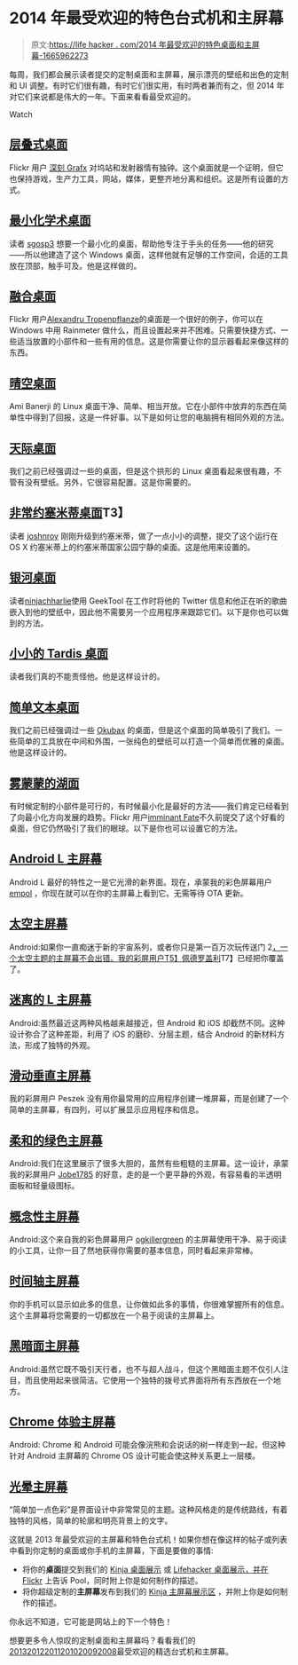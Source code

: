 # 2014 年最受欢迎的特色台式机和主屏幕

> 原文:[https://life hacker . com/2014 年最受欢迎的特色桌面和主屏幕-1665962273](https://lifehacker.com/most-popular-featured-desktops-and-home-screens-of-2014-1665962273)

每周，我们都会展示读者提交的定制桌面和主屏幕，展示漂亮的壁纸和出色的定制和 UI 调整。有时它们很有趣，有时它们很实用，有时两者兼而有之，但 2014 年对它们来说都是伟大的一年。下面来看看最受欢迎的。

Watch

## [层叠式桌面](http://lifehacker.com/the-cascading-desktop-1599156834)

Flickr 用户 [深刻 Grafx](https://www.flickr.com/photos/profoundgrafx/) 对坞站和发射器情有独钟。这个桌面就是一个证明，但它也保持游戏，生产力工具，网站，媒体，更整齐地分离和组织。这是所有设置的方式。

## [最小化学术桌面](http://lifehacker.com/the-minimal-academic-desktop-1596166600)

读者 [sgosp3](http://sgosp3.kinja.com/) 想要一个最小化的桌面，帮助他专注于手头的任务——他的研究——所以他建造了这个 Windows 桌面，这样他就有足够的工作空间，合适的工具放在顶部，触手可及。他是这样做的。

## [融合桌面](http://lifehacker.com/the-fusion-desktop-1586120797)

Flickr 用户[Alexandru Tropenpflanze](https://www.flickr.com/photos/mcwolke/)的桌面是一个很好的例子，你可以在 Windows 中用 Rainmeter 做什么，而且设置起来并不困难。只需要快捷方式、一些适当放置的小部件和一些有用的信息。这是你需要让你的显示器看起来像这样的东西。

## [晴空桌面](http://lifehacker.com/the-clear-skies-desktop-1613651245)

Ami Banerji 的 Linux 桌面干净、简单、相当开放。它在小部件中放弃的东西在简单性中得到了回报，这是一件好事。以下是如何让您的电脑拥有相同外观的方法。

## [天际桌面](http://lifehacker.com/the-skyline-desktop-1573155728)

我们之前已经强调过一些的桌面，但是这个拱形的 Linux 桌面看起来很有趣，不管有没有壁纸。另外，它很容易配置。这是你需要的。

## [非常约塞米蒂桌面](http://lifehacker.com/the-very-yosemite-desktop-1651466749)T3】

读者 [joshnroy](https://www.flickr.com/photos/124027196@N04/) 刚刚升级到约塞米蒂，做了一点小小的调整，提交了这个运行在 OS X 约塞米蒂上的约塞米蒂国家公园宁静的桌面。这是他用来设置的。

## [银河桌面](http://lifehacker.com/the-galactic-desktop-1579547444)

读者[ninjachharlie](http://ninjacharlie.kinja.com/)使用 GeekTool 在工作时将他的 Twitter 信息和他正在听的歌曲嵌入到他的壁纸中，因此他不需要另一个应用程序来跟踪它们。以下是你也可以做到的方法。

## [小小的 Tardis 桌面](http://lifehacker.com/the-whovian-desktop-1570032649)

读者我们真的不能责怪他。他是这样设计的。

## [简单文本桌面](http://lifehacker.com/the-simple-text-desktop-1632192864)

我们之前已经强调过一些 [Okubax](https://www.flickr.com/photos/okubax/) 的桌面，但是这个桌面的简单吸引了我们。一些简单的工具放在中间和外围，一张纯色的壁纸可以打造一个简单而优雅的桌面。他是这样设计的。

## [雾蒙蒙的湖面](http://lifehacker.com/the-foggy-lake-desktop-1648461034)

有时候定制的小部件是可行的，有时候最小化是最好的方法——我们肯定已经看到了向最小化方向发展的趋势。Flickr 用户[imminant Fate](https://www.flickr.com/photos/116237792@N02/)不久前提交了这个好看的桌面，但它仍然吸引了我们的眼球。以下是你也可以设置它的方法。

## [Android L 主屏幕](http://lifehacker.com/the-android-l-home-screen-1602078496)

Android L 最好的特性之一是它光滑的新界面。现在，承蒙我的彩色屏幕用户 [empol](http://mycolorscreen.com/empol/) ，你现在就可以在你的主屏幕上看到它。无需等待 OTA 更新。

## [太空主屏幕](http://lifehacker.com/the-space-home-screen-1572673236)

Android:如果你一直痴迷于新的宇宙系列，或者你只是第一百万次玩传送门 2[，一个太空主题的主屏幕不会出错。我的彩屏用户T5】佩德罗盖利](https://www.youtube.com/watch?v=4Th_3IM1XJw)T7】已经把你覆盖了。

## [迷离的 L 主屏幕](http://lifehacker.com/the-blurred-l-home-screen-1636572303)

Android:虽然最近这两种风格越来越接近，但 Android 和 iOS 却截然不同。这种设计弥合了这种差距，利用了 iOS 的磨砂、分层主题，结合 Android 的新材料方法，形成了独特的外观。

## [滑动垂直主屏幕](http://lifehacker.com/the-sliding-vertical-home-screen-1582266205)

我的彩屏用户 Peszek 没有用你最常用的应用程序创建一堆屏幕，而是创建了一个简单的主屏幕，有四列，可以扩展显示应用程序和信息。

## [柔和的绿色主屏幕](http://lifehacker.com/the-soft-green-home-screen-1588896147)

Android:我们在这里展示了很多大胆的，虽然有些粗糙的主屏幕。这一设计，承蒙我的彩屏用户 [Jobe1785](http://mycolorscreen.com/jobe1785/) 的好意，走的是一个更平静的外观，有容易看的半透明面板和轻量级图标。

## [概念性主屏幕](http://lifehacker.com/the-conceptual-home-screen-1576004069)

Android:这个来自我的彩色屏幕用户 [ogkillergreen](http://mycolorscreen.com/ogkillergreen/) 的主屏幕使用干净、易于阅读的小工具，让你一目了然地获得你需要的基本信息，同时看起来非常棒。

## [时间轴主屏幕](http://lifehacker.com/the-timeline-home-screen-1598805699)

你的手机可以显示如此多的信息，让你做如此多的事情，你很难掌握所有的信息。这个主屏幕将您需要的一切都放在一个易于阅读的主屏幕上。

## [黑暗面主屏幕](http://lifehacker.com/the-darkside-home-screen-1566301954)

Android:虽然它既不吸引天行者，也不与超人战斗，但这个黑暗面主题不仅引人注目，而且使用起来很简洁。它使用一个独特的拨号式界面将所有东西放在一个地方。

## [Chrome 体验主屏幕](http://lifehacker.com/the-chrome-experience-home-screen-1605606606)

Android: Chrome 和 Android 可能会像浣熊和会说话的树一样走到一起，但这种针对 Android 主屏幕的 Chrome OS 设计可能会使这种关系更上一层楼。

## [光晕主屏幕](http://lifehacker.com/the-glow-home-screen-1644550089)

“简单加一点色彩”是界面设计中非常常见的主题。这种风格走的是传统路线，有着独特的风格，简单的轮廓和明亮背景上的文字。

这就是 2013 年最受欢迎的主屏幕和特色台式机！如果你想在像这样的帖子或列表中看到你定制的桌面或你手机的主屏幕，下面是要做的事情:

*   将你的**桌面**提交到我们的 [Kinja 桌面展示](http://kinja.com/tag/desktop-showcase) 或 [Lifehacker 桌面展示，并在 Flickr](http://www.flickr.com/groups/lifehacker-desktop-showandtell/) 上告诉 Pool，同时附上你是如何制作的描述。
*   将你超级定制的**主屏幕**发布到我们的 [Kinja 主屏幕展示区](http://kinja.com/tag/home-screen-showcase) ，并附上你是如何制作的描述。

你永远不知道，它可能是网站上的下一个特色！

想要更多令人惊叹的定制桌面和主屏幕吗？看看我们的[2013](http://lifehacker.com/most-popular-featured-desktops-and-home-screens-of-2013-1476297720)[2012](http://lifehacker.com/the-most-popular-featured-desktops-and-home-screens-of-5968347)[2011](http://lifehacker.com/the-most-popular-featured-desktops-and-home-screens-of-5869548)[2010](http://lifehacker.com/most-popular-featured-desktops-of-2010-5715752)[2009](http://lifehacker.com/most-popular-featured-desktops-of-2009-5429064)[2008](http://lifehacker.com/most-popular-desktops-of-2008-5104423)最受欢迎的精选台式机和主屏幕。